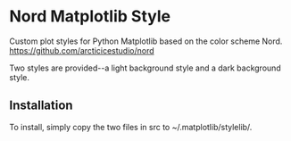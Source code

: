 # Nord Matplotlib Style

Custom plot styles for Python Matplotlib based on the color scheme Nord.
https://github.com/arcticicestudio/nord

Two styles are provided--a light background style and a dark background style.

## Installation

To install, simply copy the two files in src to ~/.matplotlib/stylelib/.
